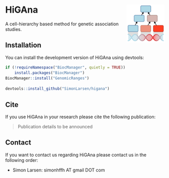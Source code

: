 # HiGAna <img src="man/figures/logo.png" align="right" width="120">

A cell-hierarchy based method for genetic association studies.

## Installation

You can install the development version of HiGAna using devtools:

```r
if (!requireNamespace("BiocManager", quietly = TRUE))
    install.packages("BiocManager")
BiocManager::install("GenomicRanges")

devtools::install_github("SimonLarsen/higana")
```

## Cite

If you use HiGAna in your research please cite the following publication:

> Publication details to be announced

## Contact

If you want to contact us regarding HiGAna please contact us in the following order:

* Simon Larsen: simonhffh AT gmail DOT com
